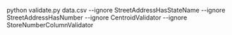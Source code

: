 python validate.py data.csv --ignore StreetAddressHasStateName --ignore StreetAddressHasNumber --ignore CentroidValidator --ignore StoreNumberColumnValidator
